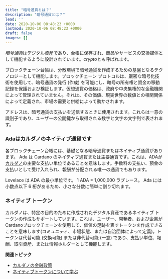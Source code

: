 ```yaml
---
title: "暗号通貨とは？"
description: "暗号通貨とは？"
lead: ''
date: 2020-10-06 08:48:23 +0000
lastmod: 2020-10-06 08:48:23 +0000
draft: false
images: []
---
```


*暗号通貨*はデジタル資産であり、台帳に保存され、商品やサービスの交換媒体として機能するように設計されています。*crypto*とも呼ばれます。

ブロックチェーン台帳は、分散環境で暗号通貨を作成するための基盤となるテクノロジーとして機能します。ブロックチェーン プロトコルは、厳密な暗号化技術を使用して、暗号通貨の発行 (作成) を可能にし、暗号の所有権と資金の移動記録を保護および検証します。仮想通貨の価格は、政府や中央集権的な金融機関によって管理されていません。それは、その価値、現実世界の数値との相関関係によって定義され、市場の需要と供給によって動かされます。

アドレスは、暗号通貨の支払いを送信するときに使用されます。これらは一意の識別子であり、ユーザーの公開鍵から取得される数字と文字の文字列で表されます。

### Adaはカルダノのネイティブ通貨です

各ブロックチェーン台帳には、基礎となる暗号通貨またはネイティブ通貨があります。 Ada は Cardano のネイティブ通貨または主要通貨です。これは、ADAが[カルダノ](https://cardano.org/)の主要な支払い単位であることを意味します。手数料の支払い、預金の支払いとして受け入れられ、報酬が分配される唯一の通貨でもあります。

Lovelace は ADA の最小単位です。 1 ADA = 1,000,000 ラブレース。 Ada には小数点以下 6 桁があるため、小さな分数に簡単に割り切れます。

### ネイティブ トークン

カルダノは、特定の目的のために作成されたデジタル資産であるネイティブ トークンの作成もサポートしています。これは、ユーザー、開発者、および企業がCardanoブロックチェーンを使用して、価値の足跡を表すトークンを作成できることを意味します(コミュニティ、市場状態、または自治団体によって定義)。トークンは代替可能 (交換可能) または非代替可能 (一意) であり、支払い単位、報酬、取引資産、または情報ホルダーとして機能します。

**関連トピック**

- [カルダノの金融政策](https://docs.cardano.org/explore-cardano/monetary-policy)
- [ネイティブトークンについて学ぶ](https://docs.cardano.org/native-tokens/learn)
